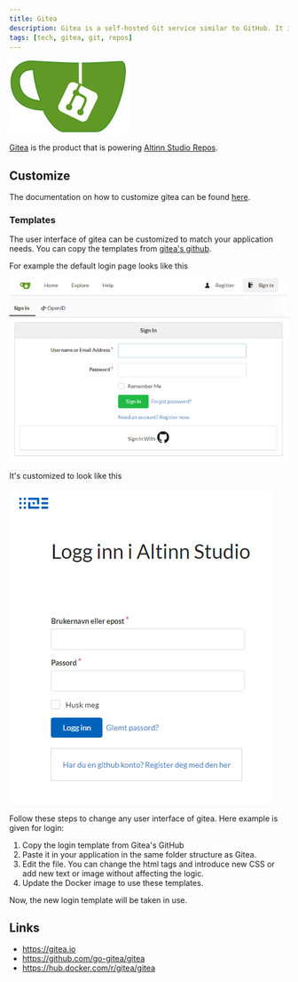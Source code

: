 ```yaml
---
title: Gitea
description: Gitea is a self-hosted Git service similar to GitHub. It is used as the repository solution in Altinn Studio Repos.
tags: [tech, gitea, git, repos]
---
```


![Gitea logo](gitea-logo.png "Gitea logo")

[Gitea](https://gitea.io) is the product that is powering [Altinn Studio Repos](/altinn-studio-repos).

## Customize
The documentation on how to customize gitea can be found [here](https://docs.gitea.io/en-us/customizing-gitea/).

### Templates
The user interface of gitea can be customized to match your application needs. You can copy the templates from [gitea's github](https://github.com/go-gitea/gitea/tree/master/templates). 

For example the default login page looks like this

![Gitea default login](default-login.png  "Default login")

It's customized to look like this

![Customized Gitea login](customized-login.png "Customized login")

Follow these steps to change any user interface of gitea. Here example is given for login:

1. Copy the login template from Gitea's GitHub
2. Paste it in your application in the same folder structure as Gitea.
3. Edit the file. You can change the html tags and introduce new CSS or add new text or image without affecting the logic.
4. Update the Docker image to use these templates.

Now, the new login template will be taken in use.

## Links

- https://gitea.io
- https://github.com/go-gitea/gitea
- https://hub.docker.com/r/gitea/gitea
